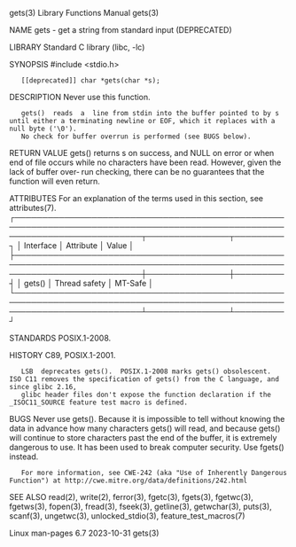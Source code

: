 gets(3)								   Library Functions Manual							       gets(3)

NAME
       gets - get a string from standard input (DEPRECATED)

LIBRARY
       Standard C library (libc, -lc)

SYNOPSIS
       #include <stdio.h>

       [[deprecated]] char *gets(char *s);

DESCRIPTION
       Never use this function.

       gets()  reads  a	 line from stdin into the buffer pointed to by s until either a terminating newline or EOF, which it replaces with a null byte ('\0').
       No check for buffer overrun is performed (see BUGS below).

RETURN VALUE
       gets() returns s on success, and NULL on error or when end of file occurs while no characters have been read.  However, given the lack of buffer	 over‐
       run checking, there can be no guarantees that the function will even return.

ATTRIBUTES
       For an explanation of the terms used in this section, see attributes(7).
       ┌───────────────────────────────────────────────────────────────────────────────────────────────────────────────────────────┬───────────────┬─────────┐
       │ Interface														   │ Attribute	   │ Value   │
       ├───────────────────────────────────────────────────────────────────────────────────────────────────────────────────────────┼───────────────┼─────────┤
       │ gets()															   │ Thread safety │ MT-Safe │
       └───────────────────────────────────────────────────────────────────────────────────────────────────────────────────────────┴───────────────┴─────────┘

STANDARDS
       POSIX.1-2008.

HISTORY
       C89, POSIX.1-2001.

       LSB  deprecates gets().	POSIX.1-2008 marks gets() obsolescent.	ISO C11 removes the specification of gets() from the C language, and since glibc 2.16,
       glibc header files don't expose the function declaration if the _ISOC11_SOURCE feature test macro is defined.

BUGS
       Never use gets().  Because it is impossible to tell without knowing the data in advance how many characters gets() will read, and because  gets()  will
       continue	 to  store characters past the end of the buffer, it is extremely dangerous to use.  It has been used to break computer security.  Use fgets()
       instead.

       For more information, see CWE-242 (aka "Use of Inherently Dangerous Function") at http://cwe.mitre.org/data/definitions/242.html

SEE ALSO
       read(2), write(2), ferror(3), fgetc(3), fgets(3), fgetwc(3), fgetws(3), fopen(3),  fread(3),  fseek(3),	getline(3),  getwchar(3),  puts(3),  scanf(3),
       ungetwc(3), unlocked_stdio(3), feature_test_macros(7)

Linux man-pages 6.7							  2023-10-31								       gets(3)
